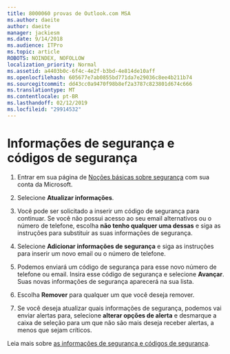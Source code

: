 ```yaml
---
title: 8000060 provas de Outlook.com MSA
ms.author: daeite
author: daeite
manager: jackiesm
ms.date: 9/14/2018
ms.audience: ITPro
ms.topic: article
ROBOTS: NOINDEX, NOFOLLOW
localization_priority: Normal
ms.assetid: a4403b0c-6f4c-4e2f-b3bd-4e814de10aff
ms.openlocfilehash: 605677e7ab0855bd771da7e29036c8ee4b211b74
ms.sourcegitcommit: dd43cc0a9470f98b8ef2a3787c823801d674c666
ms.translationtype: MT
ms.contentlocale: pt-BR
ms.lasthandoff: 02/12/2019
ms.locfileid: "29914532"
---
```

# <a name="security-info-and-security-codes"></a>Informações de segurança e códigos de segurança

1. Entrar em sua página de [Noções básicas sobre segurança](https://account.microsoft.com/security) com sua conta da Microsoft. 
    
2. Selecione **Atualizar informações**. 
    
3. Você pode ser solicitado a inserir um código de segurança para continuar. Se você não possui acesso ao seu email alternativos ou o número de telefone, escolha **não tenho qualquer uma dessas** e siga as instruções para substituir as suas informações de segurança. 
    
4. Selecione **Adicionar informações de segurança** e siga as instruções para inserir um novo email ou o número de telefone. 
    
5. Podemos enviará um código de segurança para esse novo número de telefone ou email. Insira esse código de segurança e selecione **Avançar**. Suas novas informações de segurança aparecerá na sua lista. 
    
6. Escolha **Remover** para qualquer um que você deseja remover. 
    
7. Se você deseja atualizar quais informações de segurança, podemos vai enviar alertas para, selecione **alterar opções de alerta** e desmarque a caixa de seleção para um que não são mais deseja receber alertas, a menos que sejam críticos. 
    
Leia mais sobre [as informações de segurança e códigos de segurança](https://support.microsoft.com/help/12428/).
  

